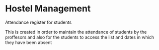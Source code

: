 # Hostel Management
Attendance register for students 

This is created in order to maintain the attendance of students by the proffesors and also for the students to access the list and dates in which they have been absent 
